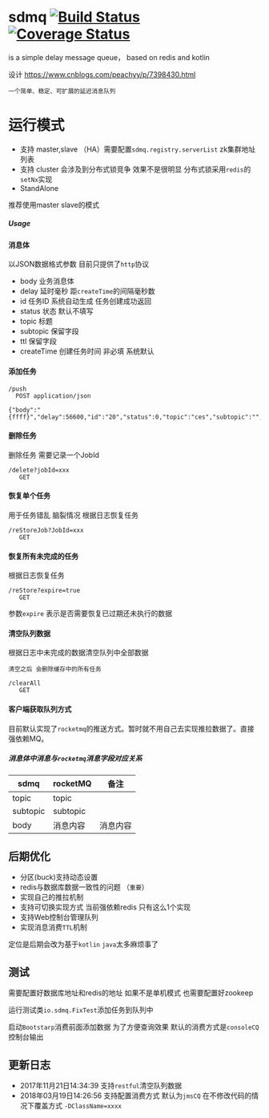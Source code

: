# sdmq [![Build Status](https://api.travis-ci.org/peachyy/sdmq.svg?branch=master)](https://travis-ci.org/peachyy/sdmq)[![Coverage Status](https://coveralls.io/repos/github/peachyy/sdmq/badge.svg?branch=master)](https://coveralls.io/github/peachyy/sdmq?branch=master)
is a simple delay message queue， based on redis and kotlin 

设计 <a href="https://www.cnblogs.com/peachyy/p/7398430.html" target="_blank">https://www.cnblogs.com/peachyy/p/7398430.html</a>

`一个简单、稳定、可扩展的延迟消息队列` 

# 运行模式

* 支持 master,slave （HA）需要配置`sdmq.registry.serverList` zk集群地址列表
* 支持 cluster 会涉及到分布式锁竞争 效果不是很明显  分布式锁采用`redis`的 `setNx`实现
* StandAlone 

推荐使用master slave的模式

##### Usage

#### 消息体 

以JSON数据格式参数 目前只提供了`http`协议


* body                 业务消息体
* delay                延时毫秒 距`createTime`的间隔毫秒数
* id                   任务ID 系统自动生成 任务创建成功返回
* status               状态 默认不填写  
* topic                标题
* subtopic             保留字段 
* ttl                  保留字段
* createTime           创建任务时间 非必填 系统默认

#### 添加任务
 

````
/push  
  POST application/json

{"body":"{ffff}","delay":56600,"id":"20","status":0,"topic":"ces","subtopic":"",ttl":12}
````

#### 删除任务

 删除任务 需要记录一个JobId
 
````
/delete?jobId=xxx
   GET
````
#### 恢复单个任务

 用于任务错乱 脑裂情况 根据日志恢复任务
 
````
/reStoreJob?JobId=xxx
   GET
````
#### 恢复所有未完成的任务 

  根据日志恢复任务
 
 ````
 /reStore?expire=true
    GET
 ````
 
 参数`expire` 表示是否需要恢复已过期还未执行的数据
 
#### 清空队列数据 

  根据日志中未完成的数据清空队列中全部数据
  
  `清空之后 会删除缓存中的所有任务`
 ````
 /clearAll
    GET
 ````
 

   
#### 客户端获取队列方式

目前默认实现了`rocketmq`的推送方式。暂时就不用自己去实现推拉数据了。直接强依赖MQ。

##### 消息体中消息与`rocketmq`消息字段对应关系

sdmq        | rocketMQ | 备注|
---               | ---      |---          
topic    | topic    |     |         
subtopic | subtopic |      |    
body    | 消息内容   |   消息内容   |    
         


## 后期优化

* 分区(buck)支持动态设置
* redis与数据库数据一致性的问题 （`重要`）
* 实现自己的推拉机制
* 支持可切换实现方式 当前强依赖redis 只有这么1个实现
* 支持Web控制台管理队列
* 实现消息消费`TTL`机制 

定位是后期会改为基于`kotlin` `java`太多麻烦事了
## 测试
 需要配置好数据库地址和redis的地址 如果不是单机模式 也需要配置好zookeep
 
 运行测试类`io.sdmq.FixTest`添加任务到队列中 
 
 启动`Bootstarp`消费前面添加数据 为了方便查询效果 默认的消费方式是`consoleCQ` 控制台输出

## 更新日志

 * 2017年11月21日14:34:39 支持`restful`清空队列数据 
 * 2018年03月19日14:26:56 支持配置消费方式 默认为`jmsCQ` 在不修改代码的情况下覆盖方式 `-DClassName=xxxx`
   
   
   
